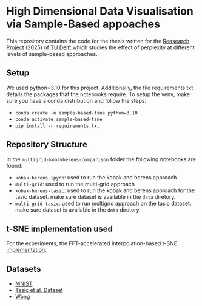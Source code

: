 # High Dimensional Data Visualisation via Sample-Based appoaches

This repository contains the code for the thesis written for the [Reasearch Project](https://github.com/TU-Delft-CSE/Research-Project) (2025) of [TU Delft](https://https//github.com/TU-Delft-CSE) which studies the effect of perplexity at different levels of sample-based approaches.

## Setup

We used python=3.10 for this project. Additionally, the file requirements.txt details the packages that the notebooks require. To setup the venv, make sure you have a conda distribution and follow the steps:

- `conda create -n sample-based-tsne python=3.10`
- `conda activate sample-based-tsne`
- `pip install -r requirements.txt`


## Repository Structure

In the `multigrid-kobakberens-comparison` folder the following notebooks are found:
- `kobak-berens.ipynb`: used to run the kobak and berens approach
- `multi-grid`: used to run the multi-grid approach
- `kobak-berens-tasic`: used to run the kobak and berens approach for the tasic dataset. make sure dataset is available in the `data` diretory.
- `multi-grid-tasic`: used to run multigrid approach on the tasic dataset. make sure dataset is available in the `data` diretory.


## t-SNE implementation used
For the experiments, the FFT-accelerated Interpolation-based t-SNE [implementation](https://github.com/KlugerLab/FIt-SNE).


## Datasets

- [MNIST](https://yann.lecun.com/exdb/mnist/)
- [Tasic et al. Dataset](http://celltypes.brain-map.org/rnaseq)
- [Wong](http://flowrepository.org/id/FR-FCM-ZZTM)
